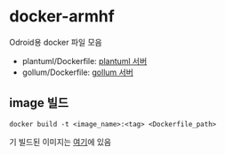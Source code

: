 # docker-armhf
Odroid용 docker 파일 모음

* plantuml/Dockerfile: [plantuml 서버](http://plantuml.com/)
* gollum/Dockerfile: [gollum 서버](https://github.com/gollum/gollum)

## image 빌드

```
docker build -t <image_name>:<tag> <Dockerfile_path>
```

기 빌드된 이미지는 [여기](https://hub.docker.com/u/sogeuni/)에 있음
